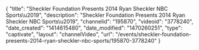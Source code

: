 {
    "title": "Sheckler Foundation Presents 2014 Ryan Sheckler NBC Sports\u2019",
    "description": "Sheckler Foundation Presents 2014 Ryan Sheckler NBC Sports\u2019",
    "channelid": "195870",
    "videoid": "3778240",
    "date_created": "1414615480",
    "date_modified": "1470260251",
    "type": "captivate",
    "layout": "channelVideo",
    "url": "\/events\/sheckler-foundation-presents-2014-ryan-sheckler-nbc-sports\/195870-3778240"
}